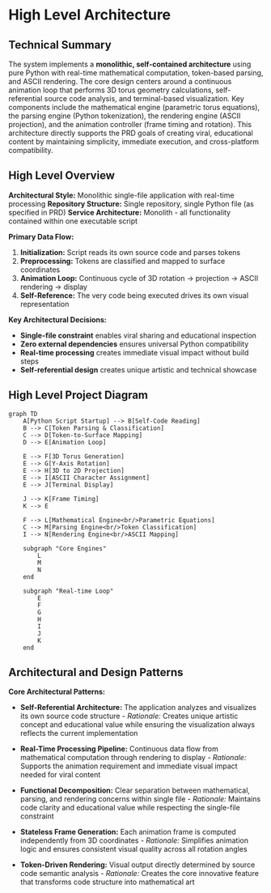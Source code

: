 # High Level Architecture

## Technical Summary

The system implements a **monolithic, self-contained architecture** using pure Python with real-time mathematical computation, token-based parsing, and ASCII rendering. The core design centers around a continuous animation loop that performs 3D torus geometry calculations, self-referential source code analysis, and terminal-based visualization. Key components include the mathematical engine (parametric torus equations), the parsing engine (Python tokenization), the rendering engine (ASCII projection), and the animation controller (frame timing and rotation). This architecture directly supports the PRD goals of creating viral, educational content by maintaining simplicity, immediate execution, and cross-platform compatibility.

## High Level Overview

**Architectural Style:** Monolithic single-file application with real-time processing
**Repository Structure:** Single repository, single Python file (as specified in PRD)
**Service Architecture:** Monolith - all functionality contained within one executable script

**Primary Data Flow:**
1. **Initialization:** Script reads its own source code and parses tokens
2. **Preprocessing:** Tokens are classified and mapped to surface coordinates
3. **Animation Loop:** Continuous cycle of 3D rotation → projection → ASCII rendering → display
4. **Self-Reference:** The very code being executed drives its own visual representation

**Key Architectural Decisions:**
- **Single-file constraint** enables viral sharing and educational inspection
- **Zero external dependencies** ensures universal Python compatibility
- **Real-time processing** creates immediate visual impact without build steps
- **Self-referential design** creates unique artistic and technical showcase

## High Level Project Diagram

```mermaid
graph TD
    A[Python Script Startup] --> B[Self-Code Reading]
    B --> C[Token Parsing & Classification]
    C --> D[Token-to-Surface Mapping]
    D --> E[Animation Loop]

    E --> F[3D Torus Generation]
    E --> G[Y-Axis Rotation]
    E --> H[3D to 2D Projection]
    E --> I[ASCII Character Assignment]
    E --> J[Terminal Display]

    J --> K[Frame Timing]
    K --> E

    F --> L[Mathematical Engine<br/>Parametric Equations]
    C --> M[Parsing Engine<br/>Token Classification]
    I --> N[Rendering Engine<br/>ASCII Mapping]

    subgraph "Core Engines"
        L
        M
        N
    end

    subgraph "Real-time Loop"
        E
        F
        G
        H
        I
        J
        K
    end
```

## Architectural and Design Patterns

**Core Architectural Patterns:**

- **Self-Referential Architecture:** The application analyzes and visualizes its own source code structure - _Rationale:_ Creates unique artistic concept and educational value while ensuring the visualization always reflects the current implementation

- **Real-Time Processing Pipeline:** Continuous data flow from mathematical computation through rendering to display - _Rationale:_ Supports the animation requirement and immediate visual impact needed for viral content

- **Functional Decomposition:** Clear separation between mathematical, parsing, and rendering concerns within single file - _Rationale:_ Maintains code clarity and educational value while respecting the single-file constraint

- **Stateless Frame Generation:** Each animation frame is computed independently from 3D coordinates - _Rationale:_ Simplifies animation logic and ensures consistent visual quality across all rotation angles

- **Token-Driven Rendering:** Visual output directly determined by source code semantic analysis - _Rationale:_ Creates the core innovative feature that transforms code structure into mathematical art
